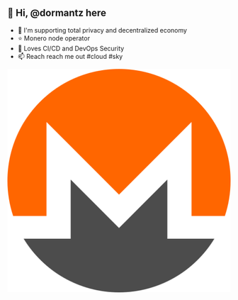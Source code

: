 ## 👋 Hi, @dormantz here
- 👀 I'm supporting total privacy and decentralized economy
- :star: Monero node operator
- 💞️ Loves CI/CD and DevOps Security
- 📫 Reach reach me out #cloud #sky

![monero](monero.svg)
<!---
dormantz/dormantz is a ✨ special ✨ repository because its `README.md` (this file) appears on your GitHub profile.
You can click the Preview link to take a look at your changes.
--->
